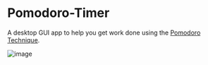 # Pomodoro-Timer
A desktop GUI app to help you get work done using the [Pomodoro Technique](https://en.wikipedia.org/wiki/Pomodoro_Technique#Description).

![image](https://user-images.githubusercontent.com/122194475/215370995-2853caf1-27bc-4350-aa26-5322e5e51bc0.png)
